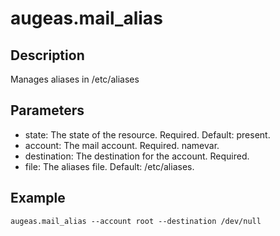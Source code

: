 # augeas.mail_alias

## Description

Manages aliases in /etc/aliases

## Parameters

* state: The state of the resource. Required. Default: present.
* account: The mail account. Required. namevar.
* destination: The destination for the account. Required.
* file: The aliases file. Default: /etc/aliases.

## Example

```shell
augeas.mail_alias --account root --destination /dev/null
```

